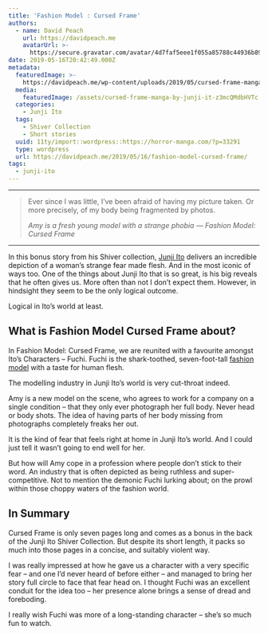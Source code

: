 ```yaml
---
title: 'Fashion Model : Cursed Frame'
authors:
  - name: David Peach
    url: https://davidpeach.me
    avatarUrl: >-
      https://secure.gravatar.com/avatar/4d7faf5eee1f055a85788c44936b8995eaab6dfb004e7854ec747ccb272e91ee?s=96&d=mm&r=g
date: 2019-05-16T20:42:49.000Z
metadata:
  featuredImage: >-
    https://davidpeach.me/wp-content/uploads/2019/05/cursed-frame-manga-by-junji-ito.jpg
  media:
    featuredImage: /assets/cursed-frame-manga-by-junji-it-z3mcQMdbHVTc.jpg
  categories:
    - Junji Ito
  tags:
    - Shiver Collection
    - Short stories
  uuid: 11ty/import::wordpress::https://horror-manga.com/?p=33291
  type: wordpress
  url: https://davidpeach.me/2019/05/16/fashion-model-cursed-frame/
tags:
  - junji-ito
---
```

* * *

> Ever since I was little, I’ve been afraid of having my picture taken. Or more precisely, of my body being fragmented by photos.
> 
> <cite>Amy is a fresh young model with a strange phobia — Fashion Model: Cursed Frame</cite>

* * *

In this bonus story from his Shiver collection, [Junji Ito](/tag/junji-ito) delivers an incredible depiction of a woman’s strange fear made flesh. And in the most iconic of ways too. One of the things about Junji Ito that is so great, is his big reveals that he often gives us. More often than not I don’t expect them. However, in hindsight they seem to be the only logical outcome.

Logical in Ito’s world at least.

## What is Fashion Model Cursed Frame about?

In Fashion Model: Cursed Frame, we are reunited with a favourite amongst Ito’s Characters – Fuchi. Fuchi is the shark-toothed, seven-foot-tall [fashion model](https://horror-manga.com/fashion-model-by-junji-ito/) with a taste for human flesh.

The modelling industry in Junji Ito’s world is very cut-throat indeed.

Amy is a new model on the scene, who agrees to work for a company on a single condition – that they only ever photograph her full body. Never head or body shots. The idea of having parts of her body missing from photographs completely freaks her out.

It is the kind of fear that feels right at home in Junji Ito’s world. And I could just tell it wasn’t going to end well for her.

But how will Amy cope in a profession where people don’t stick to their word. An industry that is often depicted as being ruthless and super-competitive. Not to mention the demonic Fuchi lurking about; on the prowl within those choppy waters of the fashion world.

## In Summary

Cursed Frame is only seven pages long and comes as a bonus in the back of the Junji Ito Shiver Collection. But despite its short length, it packs so much into those pages in a concise, and suitably violent way.

I was really impressed at how he gave us a character with a very specific fear – and one I’d never heard of before either – and managed to bring her story full circle to face that fear head on. I thought Fuchi was an excellent conduit for the idea too – her presence alone brings a sense of dread and foreboding.

I really wish Fuchi was more of a long-standing character – she’s so much fun to watch.
